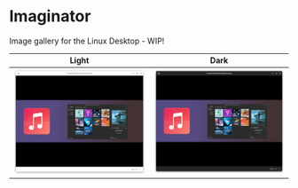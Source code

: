 # Imaginator

Image gallery for the Linux Desktop - WIP!

|Light|Dark|
|-|-|
|![light](.github/screenshots/light.png)|![light](.github/screenshots/dark.png)|